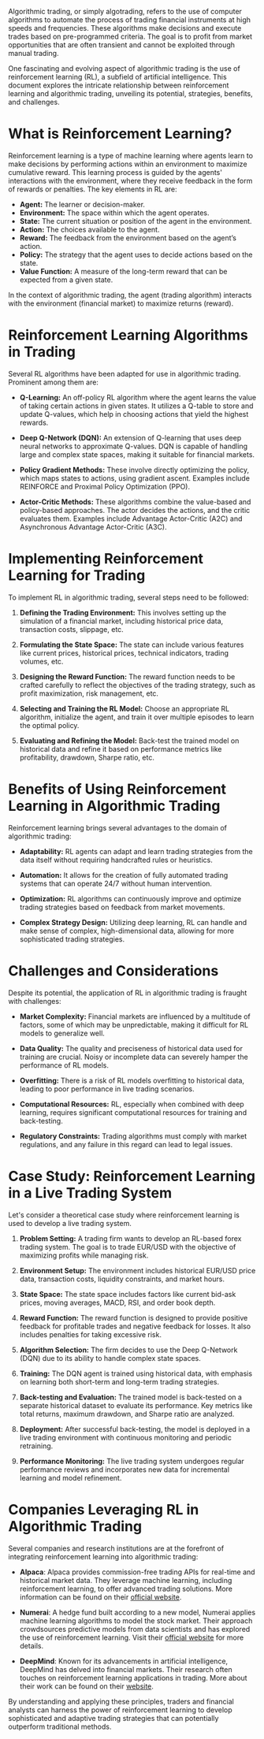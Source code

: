 Algorithmic trading, or simply algotrading, refers to the use of computer algorithms to automate the process of trading financial instruments at high speeds and frequencies. These algorithms make decisions and execute trades based on pre-programmed criteria. The goal is to profit from market opportunities that are often transient and cannot be exploited through manual trading.

One fascinating and evolving aspect of algorithmic trading is the use of reinforcement learning (RL), a subfield of artificial intelligence. This document explores the intricate relationship between reinforcement learning and algorithmic trading, unveiling its potential, strategies, benefits, and challenges.

# What is Reinforcement Learning?

Reinforcement learning is a type of machine learning where agents learn to make decisions by performing actions within an environment to maximize cumulative reward. This learning process is guided by the agents' interactions with the environment, where they receive feedback in the form of rewards or penalties. The key elements in RL are:

- **Agent:** The learner or decision-maker.
- **Environment:** The space within which the agent operates.
- **State:** The current situation or position of the agent in the environment.
- **Action:** The choices available to the agent.
- **Reward:** The feedback from the environment based on the agent’s action.
- **Policy:** The strategy that the agent uses to decide actions based on the state.
- **Value Function:** A measure of the long-term reward that can be expected from a given state.

In the context of algorithmic trading, the agent (trading algorithm) interacts with the environment (financial market) to maximize returns (reward).

# Reinforcement Learning Algorithms in Trading

Several RL algorithms have been adapted for use in algorithmic trading. Prominent among them are:

- **Q-Learning:** An off-policy RL algorithm where the agent learns the value of taking certain actions in given states. It utilizes a Q-table to store and update Q-values, which help in choosing actions that yield the highest rewards.
  
- **Deep Q-Network (DQN):** An extension of Q-learning that uses deep neural networks to approximate Q-values. DQN is capable of handling large and complex state spaces, making it suitable for financial markets.

- **Policy Gradient Methods:** These involve directly optimizing the policy, which maps states to actions, using gradient ascent. Examples include REINFORCE and Proximal Policy Optimization (PPO).

- **Actor-Critic Methods:** These algorithms combine the value-based and policy-based approaches. The actor decides the actions, and the critic evaluates them. Examples include Advantage Actor-Critic (A2C) and Asynchronous Advantage Actor-Critic (A3C).

# Implementing Reinforcement Learning for Trading

To implement RL in algorithmic trading, several steps need to be followed:

1. **Defining the Trading Environment:** This involves setting up the simulation of a financial market, including historical price data, transaction costs, slippage, etc.

2. **Formulating the State Space:** The state can include various features like current prices, historical prices, technical indicators, trading volumes, etc.

3. **Designing the Reward Function:** The reward function needs to be crafted carefully to reflect the objectives of the trading strategy, such as profit maximization, risk management, etc.

4. **Selecting and Training the RL Model:** Choose an appropriate RL algorithm, initialize the agent, and train it over multiple episodes to learn the optimal policy.

5. **Evaluating and Refining the Model:** Back-test the trained model on historical data and refine it based on performance metrics like profitability, drawdown, Sharpe ratio, etc.

# Benefits of Using Reinforcement Learning in Algorithmic Trading

Reinforcement learning brings several advantages to the domain of algorithmic trading:

- **Adaptability:** RL agents can adapt and learn trading strategies from the data itself without requiring handcrafted rules or heuristics.

- **Automation:** It allows for the creation of fully automated trading systems that can operate 24/7 without human intervention.

- **Optimization:** RL algorithms can continuously improve and optimize trading strategies based on feedback from market movements.

- **Complex Strategy Design:** Utilizing deep learning, RL can handle and make sense of complex, high-dimensional data, allowing for more sophisticated trading strategies.

# Challenges and Considerations

Despite its potential, the application of RL in algorithmic trading is fraught with challenges:

- **Market Complexity:** Financial markets are influenced by a multitude of factors, some of which may be unpredictable, making it difficult for RL models to generalize well.

- **Data Quality:** The quality and preciseness of historical data used for training are crucial. Noisy or incomplete data can severely hamper the performance of RL models.

- **Overfitting:** There is a risk of RL models overfitting to historical data, leading to poor performance in live trading scenarios.

- **Computational Resources:** RL, especially when combined with deep learning, requires significant computational resources for training and back-testing.

- **Regulatory Constraints:** Trading algorithms must comply with market regulations, and any failure in this regard can lead to legal issues.

# Case Study: Reinforcement Learning in a Live Trading System

Let's consider a theoretical case study where reinforcement learning is used to develop a live trading system.

1. **Problem Setting:** A trading firm wants to develop an RL-based forex trading system. The goal is to trade EUR/USD with the objective of maximizing profits while managing risk.

2. **Environment Setup:** The environment includes historical EUR/USD price data, transaction costs, liquidity constraints, and market hours. 

3. **State Space:** The state space includes factors like current bid-ask prices, moving averages, MACD, RSI, and order book depth.

4. **Reward Function:** The reward function is designed to provide positive feedback for profitable trades and negative feedback for losses. It also includes penalties for taking excessive risk.

5. **Algorithm Selection:** The firm decides to use the Deep Q-Network (DQN) due to its ability to handle complex state spaces.

6. **Training:** The DQN agent is trained using historical data, with emphasis on learning both short-term and long-term trading strategies. 

7. **Back-testing and Evaluation:** The trained model is back-tested on a separate historical dataset to evaluate its performance. Key metrics like total returns, maximum drawdown, and Sharpe ratio are analyzed.

8. **Deployment:** After successful back-testing, the model is deployed in a live trading environment with continuous monitoring and periodic retraining.

9. **Performance Monitoring:** The live trading system undergoes regular performance reviews and incorporates new data for incremental learning and model refinement.

# Companies Leveraging RL in Algorithmic Trading

Several companies and research institutions are at the forefront of integrating reinforcement learning into algorithmic trading:

- **Alpaca**: Alpaca provides commission-free trading APIs for real-time and historical market data. They leverage machine learning, including reinforcement learning, to offer advanced trading solutions. More information can be found on their [official website](https://alpaca.markets/).

- **Numerai**: A hedge fund built according to a new model, Numerai applies machine learning algorithms to model the stock market. Their approach crowdsources predictive models from data scientists and has explored the use of reinforcement learning. Visit their [official website](https://numer.ai/) for more details.

- **DeepMind**: Known for its advancements in artificial intelligence, DeepMind has delved into financial markets. Their research often touches on reinforcement learning applications in trading. More about their work can be found on their [website](https://deepmind.com/).

By understanding and applying these principles, traders and financial analysts can harness the power of reinforcement learning to develop sophisticated and adaptive trading strategies that can potentially outperform traditional methods.